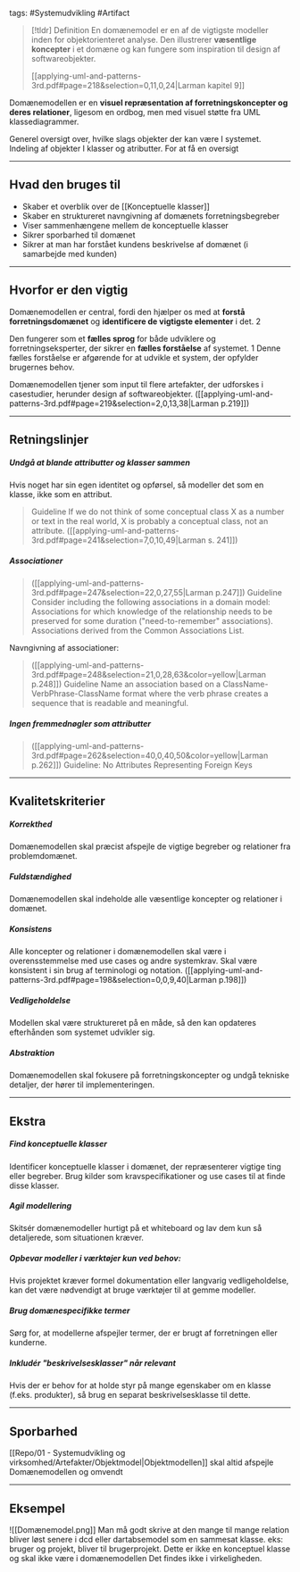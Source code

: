tags: #Systemudvikling #Artifact
> [!tldr] Definition
> En domænemodel er en af de vigtigste modeller inden for objektorienteret analyse. 
> Den illustrerer **væsentlige koncepter** i et domæne og kan fungere som inspiration til design af softwareobjekter.
>
> [[applying-uml-and-patterns-3rd.pdf#page=218&selection=0,11,0,24|Larman kapitel 9]]

Domænemodellen er en **visuel repræsentation af forretningskoncepter og deres relationer**, ligesom en ordbog, men med visuel støtte fra UML klassediagrammer.

Generel oversigt over, hvilke slags objekter der kan være I systemet.
Indeling af objekter I klasser og atributter. For at få en oversigt

---

## Hvad den bruges til
- Skaber et overblik over de [[Konceptuelle klasser]]
- Skaber en struktureret navngivning af domænets forretningsbegreber
- Viser sammenhængene mellem de konceptuelle klasser
- Sikrer sporbarhed til domænet
- Sikrer at man har forstået kundens beskrivelse af domænet (i samarbejde med kunden)

---

## Hvorfor er den vigtig
Domænemodellen er central, fordi den hjælper os med at **forstå forretningsdomænet** og **identificere de vigtigste elementer** i det. 2

Den fungerer som et **fælles sprog** for både udviklere og forretningseksperter, der sikrer en **fælles forståelse** af systemet. 1 
Denne fælles forståelse er afgørende for at udvikle et system, der opfylder brugernes behov.

Domænemodellen tjener som input til flere artefakter, der udforskes i casestudier, herunder design af softwareobjekter. 
([[applying-uml-and-patterns-3rd.pdf#page=219&selection=2,0,13,38|Larman p.219]])

---

## Retningslinjer
##### Undgå at blande attributter og klasser sammen
Hvis noget har sin egen identitet og opførsel, så modeller det som en klasse, ikke som en attribut.

> Guideline 
> If we do not think of some conceptual class X as a number or text in the real world, X is probably a conceptual class, not an attribute.
([[applying-uml-and-patterns-3rd.pdf#page=241&selection=7,0,10,49|Larman s. 241]])

##### Associationer
> ([[applying-uml-and-patterns-3rd.pdf#page=247&selection=22,0,27,55|Larman p.247]])
> Guideline Consider including the following associations in a domain model: Associations for which knowledge of the relationship needs to be preserved for some duration ("need-to-remember" associations). Associations derived from the Common Associations List.

Navngivning af associationer:
> ([[applying-uml-and-patterns-3rd.pdf#page=248&selection=21,0,28,63&color=yellow|Larman p.248]])
> Guideline Name an association based on a ClassName-VerbPhrase-ClassName format where the verb phrase creates a sequence that is readable and meaningful.

##### Ingen fremmednøgler som attributter
> ([[applying-uml-and-patterns-3rd.pdf#page=262&selection=40,0,40,50&color=yellow|Larman p.262]])
> Guideline: No Attributes Representing Foreign Keys

---

## Kvalitetskriterier
##### Korrekthed
Domænemodellen skal præcist afspejle de vigtige begreber og relationer fra problemdomænet.

##### Fuldstændighed
Domænemodellen skal indeholde alle væsentlige koncepter og relationer i domænet.
##### Konsistens
Alle koncepter og relationer i domænemodellen skal være i overensstemmelse med use cases og andre systemkrav. Skal være konsistent i sin brug af terminologi og notation.
([[applying-uml-and-patterns-3rd.pdf#page=198&selection=0,0,9,40|Larman p.198]])
##### Vedligeholdelse
Modellen skal være struktureret på en måde, så den kan opdateres efterhånden som systemet udvikler sig.

##### Abstraktion
Domænemodellen skal fokusere på forretningskoncepter og undgå tekniske detaljer, der hører til implementeringen.

---

## Ekstra
##### Find konceptuelle klasser
Identificer konceptuelle klasser i domænet, der repræsenterer vigtige ting eller begreber. Brug kilder som kravspecifikationer og use cases til at finde disse klasser.

##### Agil modellering
Skitsér domænemodeller hurtigt på et whiteboard og lav dem kun så detaljerede, som situationen kræver.

##### Opbevar modeller i værktøjer kun ved behov: 
Hvis projektet kræver formel dokumentation eller langvarig vedligeholdelse, kan det være nødvendigt at bruge værktøjer til at gemme modeller.

##### Brug domænespecifikke termer
Sørg for, at modellerne afspejler termer, der er brugt af forretningen eller kunderne.

##### Inkludér "beskrivelsesklasser" når relevant
Hvis der er behov for at holde styr på mange egenskaber om en klasse (f.eks. produkter), så brug en separat beskrivelsesklasse til dette.

---

## Sporbarhed
[[Repo/01 - Systemudvikling og virksomhed/Artefakter/Objektmodel|Objektmodellen]] skal altid afspejle Domænemodellen og omvendt

---

## Eksempel
![[Domænemodel.png]]
Man må godt skrive at den mange til mange relation bliver løst senere i dcd eller dartabsemodel som en sammesat klasse. 
eks: bruger og projekt, bliver til brugerprojekt. Dette er ikke en konceptuel klasse og skal ikke være i domænemodellen Det findes ikke i virkeligheden.


